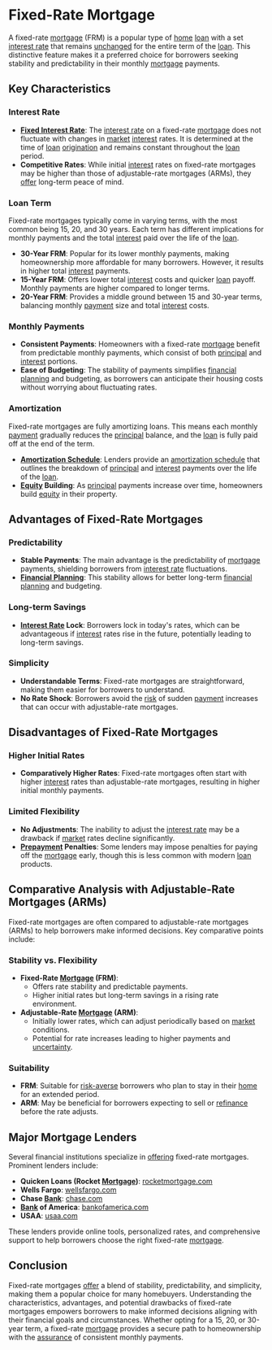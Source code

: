 # Fixed-Rate Mortgage

A fixed-rate [mortgage](../m/mortgage.md) (FRM) is a popular type of [home](../h/home.md) [loan](../l/loan.md) with a set [interest rate](../i/interest_rate.md) that remains [unchanged](../u/unchanged.md) for the entire term of the [loan](../l/loan.md). This distinctive feature makes it a preferred choice for borrowers seeking stability and predictability in their monthly [mortgage](../m/mortgage.md) payments.

## Key Characteristics

### Interest Rate
- **[Fixed Interest Rate](../f/fixed_interest_rate.md)**: The [interest rate](../i/interest_rate.md) on a fixed-rate [mortgage](../m/mortgage.md) does not fluctuate with changes in [market](../m/market.md) [interest](../i/interest.md) rates. It is determined at the time of [loan](../l/loan.md) [origination](../o/origination.md) and remains constant throughout the [loan](../l/loan.md) period.
- **Competitive Rates**: While initial [interest](../i/interest.md) rates on fixed-rate mortgages may be higher than those of adjustable-rate mortgages (ARMs), they [offer](../o/offer.md) long-term peace of mind.

### Loan Term
Fixed-rate mortgages typically come in varying terms, with the most common being 15, 20, and 30 years. Each term has different implications for monthly payments and the total [interest](../i/interest.md) paid over the life of the [loan](../l/loan.md).
- **30-Year FRM**: Popular for its lower monthly payments, making homeownership more affordable for many borrowers. However, it results in higher total [interest](../i/interest.md) payments.
- **15-Year FRM**: Offers lower total [interest](../i/interest.md) costs and quicker [loan](../l/loan.md) payoff. Monthly payments are higher compared to longer terms.
- **20-Year FRM**: Provides a middle ground between 15 and 30-year terms, balancing monthly [payment](../p/payment.md) size and total [interest](../i/interest.md) costs.

### Monthly Payments
- **Consistent Payments**: Homeowners with a fixed-rate [mortgage](../m/mortgage.md) benefit from predictable monthly payments, which consist of both [principal](../p/principal.md) and [interest](../i/interest.md) portions.
- **Ease of Budgeting**: The stability of payments simplifies [financial planning](../f/financial_planning.md) and budgeting, as borrowers can anticipate their housing costs without worrying about fluctuating rates.

### Amortization
Fixed-rate mortgages are fully amortizing loans. This means each monthly [payment](../p/payment.md) gradually reduces the [principal](../p/principal.md) balance, and the [loan](../l/loan.md) is fully paid off at the end of the term.
- **[Amortization Schedule](../a/amortization.md)**: Lenders provide an [amortization schedule](../a/amortization.md) that outlines the breakdown of [principal](../p/principal.md) and [interest](../i/interest.md) payments over the life of the [loan](../l/loan.md).
- **[Equity](../e/equity.md) Building**: As [principal](../p/principal.md) payments increase over time, homeowners build [equity](../e/equity.md) in their property.

## Advantages of Fixed-Rate Mortgages

### Predictability
- **Stable Payments**: The main advantage is the predictability of [mortgage](../m/mortgage.md) payments, shielding borrowers from [interest rate](../i/interest_rate.md) fluctuations.
- **[Financial Planning](../f/financial_planning.md)**: This stability allows for better long-term [financial planning](../f/financial_planning.md) and budgeting.

### Long-term Savings
- **[Interest Rate](../i/interest_rate.md) Lock**: Borrowers lock in today's rates, which can be advantageous if [interest](../i/interest.md) rates rise in the future, potentially leading to long-term savings.

### Simplicity
- **Understandable Terms**: Fixed-rate mortgages are straightforward, making them easier for borrowers to understand.
- **No Rate Shock**: Borrowers avoid the [risk](../r/risk.md) of sudden [payment](../p/payment.md) increases that can occur with adjustable-rate mortgages.

## Disadvantages of Fixed-Rate Mortgages

### Higher Initial Rates
- **Comparatively Higher Rates**: Fixed-rate mortgages often start with higher [interest](../i/interest.md) rates than adjustable-rate mortgages, resulting in higher initial monthly payments.

### Limited Flexibility
- **No Adjustments**: The inability to adjust the [interest rate](../i/interest_rate.md) may be a drawback if [market](../m/market.md) rates decline significantly.
- **[Prepayment](../p/prepayment.md) Penalties**: Some lenders may impose penalties for paying off the [mortgage](../m/mortgage.md) early, though this is less common with modern [loan](../l/loan.md) products.

## Comparative Analysis with Adjustable-Rate Mortgages (ARMs)

Fixed-rate mortgages are often compared to adjustable-rate mortgages (ARMs) to help borrowers make informed decisions. Key comparative points include:

### Stability vs. Flexibility
- **Fixed-Rate [Mortgage](../m/mortgage.md) (FRM)**:
  - Offers rate stability and predictable payments.
  - Higher initial rates but long-term savings in a rising rate environment.
- **Adjustable-Rate [Mortgage](../m/mortgage.md) (ARM)**:
  - Initially lower rates, which can adjust periodically based on [market](../m/market.md) conditions.
  - Potential for rate increases leading to higher payments and [uncertainty](../u/uncertainty_in_trading.md).

### Suitability
- **FRM**: Suitable for [risk-averse](../r/risk-averse.md) borrowers who plan to stay in their [home](../h/home.md) for an extended period.
- **ARM**: May be beneficial for borrowers expecting to sell or [refinance](../r/refinance.md) before the rate adjusts.

## Major Mortgage Lenders

Several financial institutions specialize in [offering](../o/offering.md) fixed-rate mortgages. Prominent lenders include:

- **Quicken Loans (Rocket [Mortgage](../m/mortgage.md))**: [rocketmortgage.com](https://www.rocketmortgage.com)
- **Wells Fargo**: [wellsfargo.com](https://www.wellsfargo.com)
- **Chase [Bank](../b/bank.md)**: [chase.com](https://www.chase.com)
- **[Bank](../b/bank.md) of America**: [bankofamerica.com](https://www.bankofamerica.com)
- **USAA**: [usaa.com](https://www.usaa.com)

These lenders provide online tools, personalized rates, and comprehensive support to help borrowers choose the right fixed-rate [mortgage](../m/mortgage.md).

## Conclusion

Fixed-rate mortgages [offer](../o/offer.md) a blend of stability, predictability, and simplicity, making them a popular choice for many homebuyers. Understanding the characteristics, advantages, and potential drawbacks of fixed-rate mortgages empowers borrowers to make informed decisions aligning with their financial goals and circumstances. Whether opting for a 15, 20, or 30-year term, a fixed-rate [mortgage](../m/mortgage.md) provides a secure path to homeownership with the [assurance](../a/assurance.md) of consistent monthly payments.